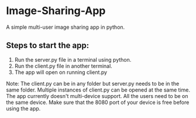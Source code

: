# Image-Sharing-App
A simple multi-user image sharing app in python. 

## Steps to start the app:
1. Run the server.py file in a terminal using python.
2. Run the client.py file in another terminal.
3. The app will open on running client.py

Note: The client.py can be in any folder but server.py needs to be in the same folder. Multiple instances of client.py can be opened at the same time. The app currently doesn't multi-device support. All the users need to be on the same device. Make sure that the 8080 port of your device is free before using the app. 
